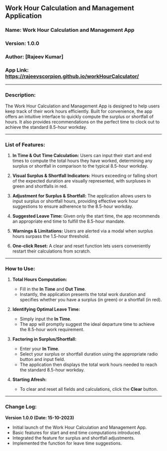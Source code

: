 ## **Work Hour Calculation and Management Application**

### **Name:** Work Hour Calculation and Management App  
### **Version:** 1.0.0  
### **Author:** [Rajeev Kumar]
### **App Link:** https://rajeevscorpion.github.io/workHourCalculator/
---

### **Description:**
The Work Hour Calculation and Management App is designed to help users keep track of their work hours efficiently. Built for convenience, the app offers an intuitive interface to quickly compute the surplus or shortfall of hours. It also provides recommendations on the perfect time to clock out to achieve the standard 8.5-hour workday.

---

### **List of Features:**

1. **In Time & Out Time Calculation:** Users can input their start and end times to compute the total hours they have worked, determining any surplus or shortfall in comparison to the typical 8.5-hour workday.
   
2. **Visual Surplus & Shortfall Indicators:** Hours exceeding or falling short of the expected duration are visually represented, with surpluses in green and shortfalls in red.
   
3. **Adjustment for Surplus & Shortfall:** The application allows users to input surplus or shortfall hours, providing effective work hour suggestions to ensure adherence to the 8.5-hour workday.
   
4. **Suggested Leave Time:** Given only the start time, the app recommends an appropriate end time to fulfill the 8.5-hour mandate.
   
5. **Warnings & Limitations:** Users are alerted via a modal when surplus hours surpass the 1.5-hour threshold.
   
6. **One-click Reset:** A clear and reset function lets users conveniently restart their calculations from scratch.

---

### **How to Use:**

1. **Total Hours Computation:** 
    - Fill in the **In Time** and **Out Time**.
    - Instantly, the application presents the total work duration and specifies whether you have a surplus (in green) or a shortfall (in red).
   
2. **Identifying Optimal Leave Time:** 
    - Simply input the **In Time**.
    - The app will promptly suggest the ideal departure time to achieve the 8.5-hour work requirement.
   
3. **Factoring in Surplus/Shortfall:**
    - Enter your **In Time**.
    - Select your surplus or shortfall duration using the appropriate radio button and input field.
    - The application then displays the total work hours needed to reach the standard 8.5-hour workday.

4. **Starting Afresh:**
    - To clear and reset all fields and calculations, click the **Clear** button.

---

### **Change Log:**

**Version 1.0.0 (Date: 15-10-2023)**
- Initial launch of the Work Hour Calculation and Management App.
- Basic features for start and end time computations introduced.
- Integrated the feature for surplus and shortfall adjustments.
- Implemented the function for leave time suggestions.
